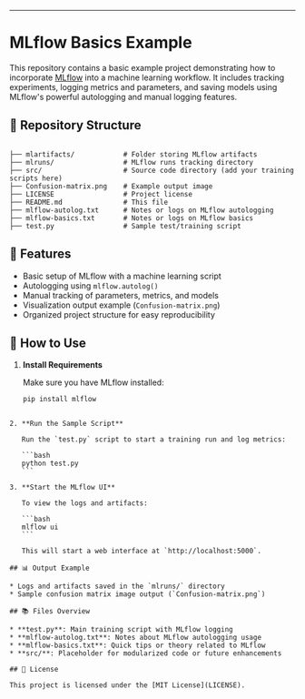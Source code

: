 
---
# MLflow Basics Example

This repository contains a basic example project demonstrating how to incorporate [MLflow](https://mlflow.org/) into a machine learning workflow. It includes tracking experiments, logging metrics and parameters, and saving models using MLflow's powerful autologging and manual logging features.

## 📁 Repository Structure

```

├── mlartifacts/            # Folder storing MLflow artifacts
├── mlruns/                 # MLflow runs tracking directory
├── src/                    # Source code directory (add your training scripts here)
├── Confusion-matrix.png    # Example output image
├── LICENSE                 # Project license
├── README.md               # This file
├── mlflow-autolog.txt      # Notes or logs on MLflow autologging
├── mlflow-basics.txt       # Notes or logs on MLflow basics
├── test.py                 # Sample test/training script

````

## 🚀 Features

- Basic setup of MLflow with a machine learning script
- Autologging using `mlflow.autolog()`
- Manual tracking of parameters, metrics, and models
- Visualization output example (`Confusion-matrix.png`)
- Organized project structure for easy reproducibility

## 🧪 How to Use

1. **Install Requirements**

   Make sure you have MLflow installed:

   ```bash
   pip install mlflow
````

2. **Run the Sample Script**

   Run the `test.py` script to start a training run and log metrics:

   ```bash
   python test.py
   ```

3. **Start the MLflow UI**

   To view the logs and artifacts:

   ```bash
   mlflow ui
   ```

   This will start a web interface at `http://localhost:5000`.

## 📊 Output Example

* Logs and artifacts saved in the `mlruns/` directory
* Sample confusion matrix image output (`Confusion-matrix.png`)

## 📚 Files Overview

* **test.py**: Main training script with MLflow logging
* **mlflow-autolog.txt**: Notes about MLflow autologging usage
* **mlflow-basics.txt**: Quick tips or theory related to MLflow
* **src/**: Placeholder for modularized code or future enhancements

## 📝 License

This project is licensed under the [MIT License](LICENSE).


